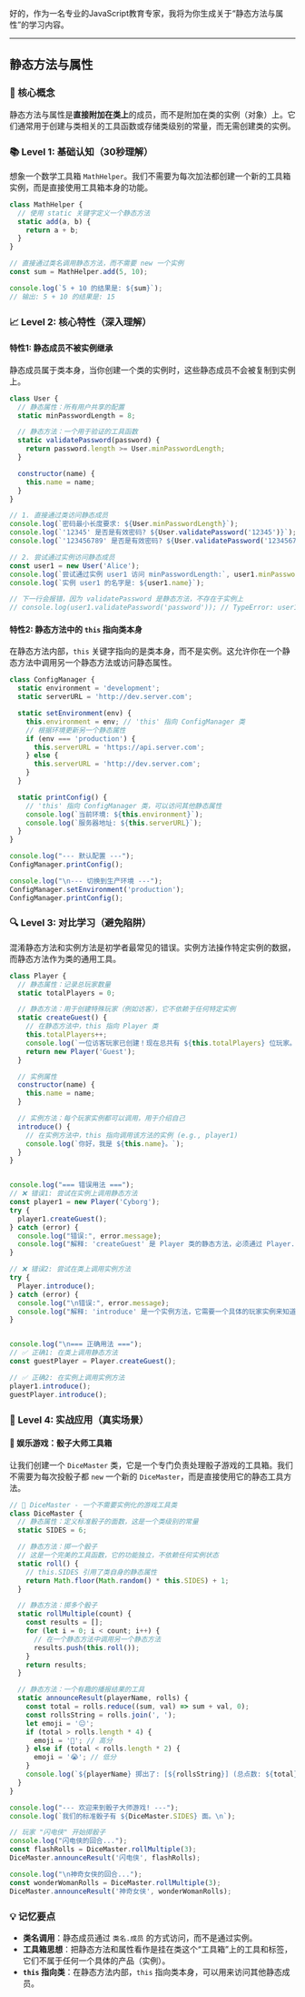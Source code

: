 好的，作为一名专业的JavaScript教育专家，我将为你生成关于“静态方法与属性”的学习内容。

---

## 静态方法与属性

### 🎯 核心概念
静态方法与属性是**直接附加在类上**的成员，而不是附加在类的实例（对象）上。它们通常用于创建与类相关的工具函数或存储类级别的常量，而无需创建类的实例。

### 📚 Level 1: 基础认知（30秒理解）
想象一个数学工具箱 `MathHelper`。我们不需要为每次加法都创建一个新的工具箱实例，而是直接使用工具箱本身的功能。

```javascript
class MathHelper {
  // 使用 static 关键字定义一个静态方法
  static add(a, b) {
    return a + b;
  }
}

// 直接通过类名调用静态方法，而不需要 new 一个实例
const sum = MathHelper.add(5, 10);

console.log(`5 + 10 的结果是: ${sum}`);
// 输出: 5 + 10 的结果是: 15
```

### 📈 Level 2: 核心特性（深入理解）

#### 特性1: 静态成员不被实例继承
静态成员属于类本身，当你创建一个类的实例时，这些静态成员不会被复制到实例上。

```javascript
class User {
  // 静态属性：所有用户共享的配置
  static minPasswordLength = 8;

  // 静态方法：一个用于验证的工具函数
  static validatePassword(password) {
    return password.length >= User.minPasswordLength;
  }

  constructor(name) {
    this.name = name;
  }
}

// 1. 直接通过类访问静态成员
console.log(`密码最小长度要求: ${User.minPasswordLength}`);
console.log(`'12345' 是否是有效密码? ${User.validatePassword('12345')}`);
console.log(`'123456789' 是否是有效密码? ${User.validatePassword('123456789')}`);

// 2. 尝试通过实例访问静态成员
const user1 = new User('Alice');
console.log(`尝试通过实例 user1 访问 minPasswordLength:`, user1.minPasswordLength); // 实例上不存在
console.log(`实例 user1 的名字是: ${user1.name}`);

// 下一行会报错，因为 validatePassword 是静态方法，不存在于实例上
// console.log(user1.validatePassword('password')); // TypeError: user1.validatePassword is not a function
```

#### 特性2: 静态方法中的 `this` 指向类本身
在静态方法内部，`this` 关键字指向的是类本身，而不是实例。这允许你在一个静态方法中调用另一个静态方法或访问静态属性。

```javascript
class ConfigManager {
  static environment = 'development';
  static serverURL = 'http://dev.server.com';

  static setEnvironment(env) {
    this.environment = env; // 'this' 指向 ConfigManager 类
    // 根据环境更新另一个静态属性
    if (env === 'production') {
      this.serverURL = 'https://api.server.com';
    } else {
      this.serverURL = 'http://dev.server.com';
    }
  }

  static printConfig() {
    // 'this' 指向 ConfigManager 类，可以访问其他静态属性
    console.log(`当前环境: ${this.environment}`);
    console.log(`服务器地址: ${this.serverURL}`);
  }
}

console.log("--- 默认配置 ---");
ConfigManager.printConfig();

console.log("\n--- 切换到生产环境 ---");
ConfigManager.setEnvironment('production');
ConfigManager.printConfig();
```

### 🔍 Level 3: 对比学习（避免陷阱）
混淆静态方法和实例方法是初学者最常见的错误。实例方法操作特定实例的数据，而静态方法作为类的通用工具。

```javascript
class Player {
  // 静态属性：记录总玩家数量
  static totalPlayers = 0;

  // 静态方法：用于创建特殊玩家（例如访客），它不依赖于任何特定实例
  static createGuest() {
    // 在静态方法中，this 指向 Player 类
    this.totalPlayers++; 
    console.log(`一位访客玩家已创建！现在总共有 ${this.totalPlayers} 位玩家。`);
    return new Player('Guest');
  }

  // 实例属性
  constructor(name) {
    this.name = name;
  }

  // 实例方法：每个玩家实例都可以调用，用于介绍自己
  introduce() {
    // 在实例方法中，this 指向调用该方法的实例 (e.g., player1)
    console.log(`你好，我是 ${this.name}。`);
  }
}


console.log("=== 错误用法 ===");
// ❌ 错误1: 尝试在实例上调用静态方法
const player1 = new Player('Cyborg');
try {
  player1.createGuest();
} catch (error) {
  console.log("错误:", error.message);
  console.log("解释: 'createGuest' 是 Player 类的静态方法，必须通过 Player.createGuest() 调用，而不是在实例上。");
}

// ❌ 错误2: 尝试在类上调用实例方法
try {
  Player.introduce();
} catch (error) {
  console.log("\n错误:", error.message);
  console.log("解释: 'introduce' 是一个实例方法，它需要一个具体的玩家实例来知道 'this.name' 是什么。必须先 new Player()，然后才能调用。");
}


console.log("\n=== 正确用法 ===");
// ✅ 正确1: 在类上调用静态方法
const guestPlayer = Player.createGuest();

// ✅ 正确2: 在实例上调用实例方法
player1.introduce();
guestPlayer.introduce();
```

### 🚀 Level 4: 实战应用（真实场景）

#### 🎲 **娱乐游戏：骰子大师工具箱**
让我们创建一个 `DiceMaster` 类，它是一个专门负责处理骰子游戏的工具箱。我们不需要为每次投骰子都 `new` 一个新的 `DiceMaster`，而是直接使用它的静态工具方法。

```javascript
// 🎲 DiceMaster - 一个不需要实例化的游戏工具类
class DiceMaster {
  // 静态属性：定义标准骰子的面数，这是一个类级别的常量
  static SIDES = 6;

  // 静态方法：掷一个骰子
  // 这是一个完美的工具函数，它的功能独立，不依赖任何实例状态
  static roll() {
    // this.SIDES 引用了类自身的静态属性
    return Math.floor(Math.random() * this.SIDES) + 1;
  }

  // 静态方法：掷多个骰子
  static rollMultiple(count) {
    const results = [];
    for (let i = 0; i < count; i++) {
      // 在一个静态方法中调用另一个静态方法
      results.push(this.roll());
    }
    return results;
  }

  // 静态方法：一个有趣的播报结果的工具
  static announceResult(playerName, rolls) {
    const total = rolls.reduce((sum, val) => sum + val, 0);
    const rollsString = rolls.join(', ');
    let emoji = '😐';
    if (total > rolls.length * 4) {
      emoji = '🎉'; // 高分
    } else if (total < rolls.length * 2) {
      emoji = '😭'; // 低分
    }
    console.log(`${playerName} 掷出了: [${rollsString}] (总点数: ${total}) ${emoji}`);
  }
}

console.log("--- 欢迎来到骰子大师游戏! ---");
console.log(`我们的标准骰子有 ${DiceMaster.SIDES} 面。\n`);

// 玩家 "闪电侠" 开始掷骰子
console.log("闪电侠的回合...");
const flashRolls = DiceMaster.rollMultiple(3);
DiceMaster.announceResult('闪电侠', flashRolls);

console.log("\n神奇女侠的回合...");
const wonderWomanRolls = DiceMaster.rollMultiple(3);
DiceMaster.announceResult('神奇女侠', wonderWomanRolls);
```

### 💡 记忆要点
- **类名调用**：静态成员通过 `类名.成员` 的方式访问，而不是通过实例。
- **工具箱思想**：把静态方法和属性看作是挂在类这个“工具箱”上的工具和标签，它们不属于任何一个具体的产品（实例）。
- **`this` 指向类**：在静态方法内部，`this` 指向类本身，可以用来访问其他静态成员。

<!--
metadata:
  syntax: ["class", "static"]
  pattern: ["utility-class"]
  api: ["console.log", "Math.random", "Math.floor", "Array.reduce"]
  concept: ["static-method", "static-property", "class", "this-binding"]
  difficulty: intermediate
  dependencies: ["无"]
  related: ["js-sec-4-2-1", "js-sec-4-2-2"]
-->